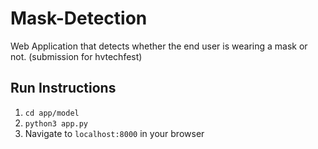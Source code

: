 # Mask-Detection

Web Application that detects whether the end user is wearing a mask or not. (submission for hvtechfest)

## Run Instructions

1. `cd app/model`
2. `python3 app.py`
3. Navigate to `localhost:8000` in your browser
